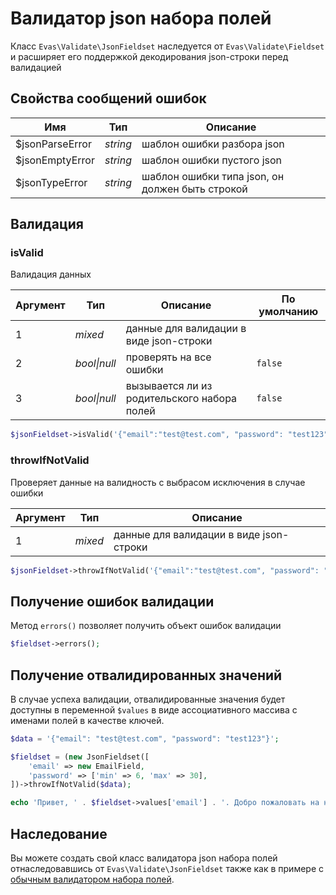 # Валидатор json набора полей

Класс `Evas\Validate\JsonFieldset` наследуется от `Evas\Validate\Fieldset` и расширяет его поддержкой декодирования json-строки перед валидацией

## Свойства сообщений ошибок

| Имя | Тип | Описание |
|-----|-----|----------|
| $jsonParseError | *string* | шаблон ошибки разбора json |
| $jsonEmptyError | *string* | шаблон ошибки пустого json |
| $jsonTypeError | *string* | шаблон ошибки типа json, он должен быть строкой |

## Валидация

### isValid
Валидация данных

| Аргумент | Тип | Описание | По умолчанию |
|----------|-----|----------|--------------|
| 1 | *mixed* | данные для валидации в виде json-строки |
| 2 | *bool\|null* | проверять на все ошибки | `false` |
| 3 | *bool\|null* | вызывается ли из родительского набора полей | `false` |

```php
$jsonFieldset->isValid('{"email":"test@test.com", "password": "test123"}');
```

### throwIfNotValid
Проверяет данные на валидность с выбрасом исключения в случае ошибки

| Аргумент | Тип | Описание |
|----------|-----|----------|
| 1 | *mixed* | данные для валидации в виде json-строки |

```php
$jsonFieldset->throwIfNotValid('{"email":"test@test.com", "password": "test123"}');
```

## Получение ошибок валидации
Метод `errors()` позволяет получить объект ошибок валидации

```php
$fieldset->errors();
```


## Получение отвалидированных значений
В случае успеха валидации, отвалидированные значения будет доступны в переменной `$values` в виде ассоциативного массива с именами полей в качестве ключей.

```php
$data = '{"email": "test@test.com", "password": "test123"}';

$fieldset = (new JsonFieldset([
    'email' => new EmailField,
    'password' => ['min' => 6, 'max' => 30],
])->throwIfNotValid($data);

echo 'Привет, ' . $fieldset->values['email'] . '. Добро пожаловать на наш сайт.';
```


## Наследование

Вы можете создать свой класс валидатора json набора полей отнаследовавшись от `Evas\Validate\JsonFieldset` также как в примере с [обычным валидатором набора полей](/guide/base/fieldset.html#наследование).

